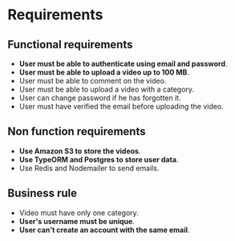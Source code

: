 # Requirements

## Functional requirements

- **User must be able to authenticate using email and password**.
- **User must be able to upload a video up to 100 MB**.
- User must be able to comment on the video.
- User must be able to upload a video with a category.
- User can change password if he has forgotten it.
- User must have verified the email before uploading the video.

## Non function requirements

- **Use Amazon S3 to store the videos**.
- **Use TypeORM and Postgres to store user data**.
- Use Redis and Nodemailer to send emails.

## Business rule

- Video must have only one category.
- **User's username must be unique**.
- **User can't create an account with the same email**.
